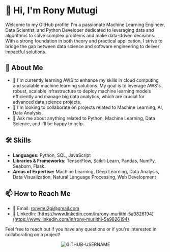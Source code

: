 # 👋 Hi, I'm Rony Mutugi

Welcome to my GitHub profile! I'm a passionate Machine Learning Engineer, Data Scientist, and Python Developer dedicated to leveraging data and algorithms to solve complex problems and make data-driven decisions. With a strong foundation in both theory and practical application, I strive to bridge the gap between data science and software engineering to deliver impactful solutions.

## 🌟 About Me
- 🌱 I'm currently learning AWS to enhance my skills in cloud computing and scalable machine learning solutions. My goal is to leverage AWS's robust, scalable infrastructure to deploy machine learning models efficiently and manage big data analytics, which are crucial for advanced data science projects.
- 👯 I'm looking to collaborate on projects related to Machine Learning, AI, Data Analysis.
- 💬 Ask me about anything related to Python, Machine Learning, Data Science, and I'll be happy to help.

## 🛠️ Skills

- **Languages:** Python, SQL, JavaScript
- **Libraries & Frameworks:** TensorFlow, Scikit-Learn, Pandas, NumPy, Seaborn, Flask. 
- **Areas of Expertise:** Machine Learning, Deep Learning, Data Analysis, Data Visualization, Natural Language Processing, Web Development

## 📫 How to Reach Me

- 📧 Email: [ronymu2gi@gmail.com](mailto:ronymu2gi@example.com)
- 💼 LinkedIn: [https://www.linkedin.com/in/rony-muriithi-5a9826194](https://www.linkedin.com/in/rony-muriithi-5a9826194) 

Feel free to reach out if you have any questions or if you're interested in collaborating on a project!

<p align="center"> <img src="https://komarev.com/ghpvc/?username=naphtron&label=Profile%20views&color=ce9927&style=flat" alt="GITHUB-USERNAME" /> </p>

<!--
**naphtron/naphtron** is a ✨ _special_ ✨ repository because its `README.md` (this file) appears on your GitHub profile. -
Here are some ideas to get you started:
- **Tools & Technologies:** Tableau, Git, Docker, AWS.
![Visitor Count](https://profile-counter.glitch.me/naphtron/count.svg)
---
[![](https://visitcount.itsvg.in/api?id=naphtron&icon=0&color=0)](https://visitcount.itsvg.in)

<p align="center"> <img src="https://komarev.com/ghpvc/?username=naphtron&label=Profile%20views&color=ce9927&style=flat" alt="GITHUB-USERNAME" /> </p>

## 📈 GitHub Stats

![Your Name's GitHub Stats](https://github-readme-stats.vercel.app/api?username=naphtron&show_icons=true&theme=radical)

- 🔭 I’m currently working on ...
- 🌱 I’m currently learning ...
- 👯 I’m looking to collaborate on ...
- 🤔 I’m looking for help with ...
- 💬 Ask me about ...
- 📫 How to reach me: ...
- 😄 Pronouns: ...
- ⚡ Fun fact: ...
-->
